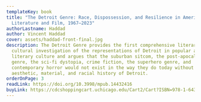 ```yaml
---
templateKey: book
title: "The Detroit Genre: Race, Dispossession, and Resilience in American
  Literature and Film, 1967–2023"
authorLastname: Haddad
author: Vincent Haddad
cover: assets/haddad-front-final.jpg
description: The Detroit Genre provides the first comprehensive literary and
  cultural investigation of the representations of Detroit in popular and
  literary culture and argues that the suburban sitcom, the post-apocalyptic
  genre, the sci-fi dystopia, crime fiction, the superhero genre, and
  contemporary horror would not exist in the way they do today without the
  aesthetic, material, and racial history of Detroit.
orderOnPage: 3
readLink: https://doi.org/10.3998/mpub.14432416
buyLink: https://cdcshoppingcart.uchicago.edu/Cart2/Cart?ISBN=978-1-64315-068-0&PRESS=lever
---
```

